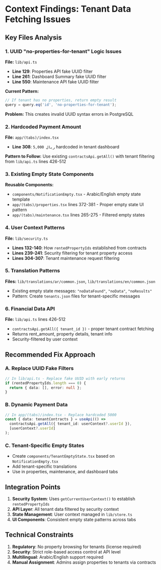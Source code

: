 # Context Findings: Tenant Data Fetching Issues

## Key Files Analysis

### 1. **UUID "no-properties-for-tenant" Logic Issues**
**File:** `lib/api.ts`
- **Line 129**: Properties API fake UUID filter
- **Line 261**: Dashboard Summary fake UUID filter  
- **Line 550**: Maintenance API fake UUID filter

**Current Pattern:**
```typescript
// If tenant has no properties, return empty result
query = query.eq('id', 'no-properties-for-tenant');
```

**Problem:** This creates invalid UUID syntax errors in PostgreSQL

### 2. **Hardcoded Payment Amount**
**File:** `app/(tabs)/index.tsx`
- **Line 308**: `5,000 ريال` hardcoded in tenant dashboard

**Pattern to Follow:** Use existing `contractsApi.getAll()` with tenant filtering from `lib/api.ts` lines 426-512

### 3. **Existing Empty State Components**
**Reusable Components:**
- `components/NotificationEmpty.tsx` - Arabic/English empty state template
- `app/(tabs)/properties.tsx` lines 372-381 - Proper empty state UI pattern
- `app/(tabs)/maintenance.tsx` lines 265-275 - Filtered empty states

### 4. **User Context Patterns**
**File:** `lib/security.ts`
- **Lines 132-140**: How `rentedPropertyIds` established from contracts
- **Lines 239-241**: Security filtering for tenant property access
- **Lines 304-307**: Tenant maintenance request filtering

### 5. **Translation Patterns**
**Files:** `lib/translations/ar/common.json`, `lib/translations/en/common.json`
- Existing empty state messages: `"noDataFound"`, `"noData"`, `"noResults"`
- Pattern: Create `tenants.json` files for tenant-specific messages

### 6. **Financial Data API**
**File:** `lib/api.ts` lines 426-512
- `contractsApi.getAll({ tenant_id })` - proper tenant contract fetching
- Returns rent_amount, property details, tenant info
- Security-filtered by user context

## Recommended Fix Approach

### A. **Replace UUID Fake Filters**
```typescript
// In lib/api.ts - Replace fake UUID with early returns
if (rentedPropertyIds.length === 0) {
  return { data: [], error: null };
}
```

### B. **Dynamic Payment Data**
```typescript
// In app/(tabs)/index.tsx - Replace hardcoded 5000
const { data: tenantContracts } = useApi(() => 
  contractsApi.getAll({ tenant_id: userContext?.userId }), 
  [userContext?.userId]
);
```

### C. **Tenant-Specific Empty States**
- Create `components/TenantEmptyState.tsx` based on `NotificationEmpty.tsx`
- Add tenant-specific translations
- Use in properties, maintenance, and dashboard tabs

## Integration Points

1. **Security System**: Uses `getCurrentUserContext()` to establish `rentedPropertyIds`
2. **API Layer**: All tenant data filtered by security context
3. **State Management**: User context managed in `lib/store.ts`
4. **UI Components**: Consistent empty state patterns across tabs

## Technical Constraints

1. **Regulatory**: No property browsing for tenants (license required)
2. **Security**: Strict role-based access control at API level
3. **Multilingual**: Arabic/English support required
4. **Manual Assignment**: Admins assign properties to tenants via contracts